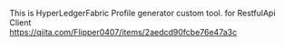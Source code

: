 This is HyperLedgerFabric Profile generator custom tool. for RestfulApi Client  
https://qiita.com/Flipper0407/items/2aedcd90fcbe76e47a3c
